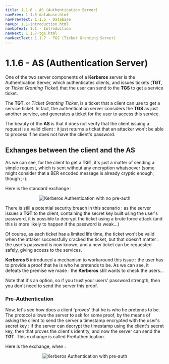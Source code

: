 ```yaml
---
title: 1.1.6 - AS (Authentication Server)
navPrev: 1.1.5-database.html
navPrevText: 1.1.5 - Database
navUp: 1.1-introduction.html
navUpText: 1.1 - Introduction
navNext: 1.1.7-tgs.html
navNextText: 1.1.7 - TGS (Ticket Granting Server)
---
```


# 1.1.6 - AS (Authentication Server)

One of the two server components of a **Kerberos** server is the Authentication Server, which authenticates clients, and issues tickets (**TGT**, or _Ticket Granting Ticket_) that the user can send to the **TGS** to get a service ticket.

<DIV class="info" markdown="1">
The <B>TGT</B>, or <EM>Ticket Granting Ticket</EM>, is a ticket that a client can use to get a service ticket. In fact, the authentication server considers the <B>TGS</B> as just another service, and generates a ticket for the user to access this service.
</DIV>

The beauty of the **AS** is that it does not verify that the client issuing a request is a valid client : it just returns a tickat that an attacker won't be able to process if he does not have the client's password.

## Exhanges between the client and the AS

As we can see, for the client to get a **TGT**, it's just a matter of sending a simple request, which is sent without any encryption whatsoever (some might consider that a BER encoded message is already cryptic enough, though ;-).

Here is the standard exchange :

<DIV align="center">
  <img alt="Kerberos Authentication with no pre-auth" src="images/kerberos-as-no-padata.png">
</DIV>

There is still a potential security breach in this scenario : as the server issues a **TGT** to the client, containing the secret key built using the user's password, it is possible to decrypt the ticket using a brute force attack (and this is more likely to happen if the password is weak...)

Of course, as each ticket has a limited life time, the ticket won't be valid when the attaker successfully cracked the ticket, but that doesn't matter : the user's password is now known, and a new ticket can be requested safely, giving access to the services.

**Kerberos 5** introduced a mechanism to workaround this issue : the user has to provide a proof that he is who he pretends to be. As we can see, it defeats the premise we made : the **Kerberos** still wants to check the users...

Note that it's an option, so if you trust your users' password strength, then you don't need to send the server this proof.

### Pre-Authentication

Now, let's see how does a client 'proves' that he is who he pretends to be. The protocol allows the server to ask for some proof, by the means of asking the client to send the server a timestamp encrypted with the user's secret key : if the server can decrypt the timestamp using the client's secret key, then that proves the client's identity, and now  the server can send the **TGT**. This exchange is called PreAuthentication.

Here is the exchange, when  :

<DIV align="center">
  <img alt="Kerberos Authentication with pre-auth" src="images/kerberos-as-padata.png">
</DIV>





